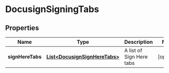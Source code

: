

# DocusignSigningTabs


## Properties

| Name | Type | Description | Notes |
|------------ | ------------- | ------------- | -------------|
|**signHereTabs** | [**List&lt;DocusignSignHereTabs&gt;**](DocusignSignHereTabs.md) | A list of Sign Here tabs |  [optional] |



